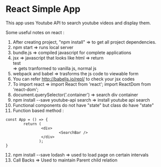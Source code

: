 # React Simple App
This app uses Youtube API to search youtube videos and display them.

Some useful notes on react :
1. After creating project, "npm install" => to get all project dependencies.
1. npm start => runs local server
1. bundle.js => compiled javascript for complete applications
1. jsx => javascript that looks like html => return <div>test</div> => gets tranformed to vanilla js, normal js
5. webpack and babel => trasforms the js code to viewable form
6. You can refer http://babeljs.io/repl/ to check your jsx codes
7. To import react => import React from 'react'; import ReactDom from 'react-dom';
8. document.querySelector('.container') =>  search div container
9. npm install --save youtube-api search => install youtube api search
10. Functional components do not have "state" but class do have "state"
11. Function based method : 
```
const App = () => {
        return (
                <div>
                        <SearchBar />
                </div>
               ); 
}
```
12. npm install --save lodash => used to load page on certain intervals
13. Call Backs => Used to maintain Parent child relation